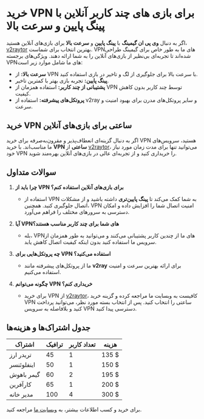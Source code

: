 # خرید VPN برای بازی های چند کاربر آنلاین با پینگ پایین و سرعت بالا

اگر به دنبال **وی پی ان گیمینگ** با **پینگ پایین** و **سرعت بالا** برای بازی‌های آنلاین هستید، [v2raytor](https://v2raytor.com) بهترین انتخاب برای شماست. VPN‌های ما به طور خاص برای گیمینگ طراحی شده‌اند تا تجربه‌ای بی‌نظیر از بازی‌های آنلاین را به شما ارائه دهند. ویژگی‌های برجسته VPN‌های ما شامل موارد زیر است:

- **سرعت بالا:** از VPN با سرعت بالا برای جلوگیری از لگ و تاخیر در بازی استفاده کنید.
- **پینگ پایین:** تجربه بازی بهتر با کمترین تاخیر.
- **پشتیبانی از چند کاربر:** استفاده همزمان از VPN توسط چند کاربر بدون کاهش کیفیت.
- **پروتکل‌های پیشرفته:** استفاده از v2ray و سایر پروتکل‌های مدرن برای بهبود امنیت و سرعت.

## خرید VPN ساعتی برای بازی‌های آنلاین

اگر به دنبال گزینه‌ای انعطاف‌پذیر و مقرون‌به‌صرفه برای خرید VPN هستید، سرویس‌های ما مناسب‌اند. با خرید **VPN ساعتی** از [v2raytor](https://v2raytor.com)، می‌توانید تنها برای مدت زمان مورد نیاز خود VPN را خریداری کنید و از تجربه‌ای عالی در بازی‌های آنلاین بهره‌مند شوید.

## سوالات متداول

1. **چرا باید از VPN برای بازی‌های آنلاین استفاده کنم؟**
   - استفاده از VPN به شما کمک می‌کند تا **پینگ پایین‌تری** داشته باشید و از مشکلات اتصال جلوگیری کنید. همچنین، VPN امنیت اتصال شما را افزایش داده و امکان دسترسی به سرورهای مختلف را فراهم می‌آورد.

2. **آیا VPN‌های شما برای چند کاربر مناسب هستند؟**
   - بله، VPN‌های ما از چندین کاربر پشتیبانی می‌کنند و می‌توانید به طور همزمان از سرویس ما استفاده کنید بدون اینکه کیفیت اتصال کاهش یابد.

3. **چه پروتکل‌هایی برای VPN استفاده می‌کنید؟**
   - ما از پروتکل‌های پیشرفته مانند **v2ray** برای ارائه بهترین سرعت و امنیت استفاده می‌کنیم.

4. **چگونه می‌توانم VPN خریداری کنم؟**
   - برای خرید VPN از [v2raytor](https://v2raytor.com)، کافیست به وبسایت ما مراجعه کرده و گزینه خرید VPN ساعتی را انتخاب کنید. پس از انتخاب بسته مورد نظر، می‌توانید پرداخت کنید و بلافاصله به سرویس VPN دسترسی پیدا کنید.

## جدول اشتراک‌ها و هزینه‌ها

| اشتراک          | ترافیک | تعداد کاربر | هزینه  |
|------------------|--------|-------------|--------|
| تریدر ارز        | 45     | 1           | 135 $  |
| اینفلوئنسر       | 50     | 1           | 150 $  |
| گیمر باهوش      | 60     | 2           | 195 $  |
| کارآفرین        | 65     | 1           | 200 $  |
| مدیر خانه        | 100    | 4           | 300 $  |

برای خرید و کسب اطلاعات بیشتر، به [وبسایت ما](https://v2raytor.com) مراجعه کنید.